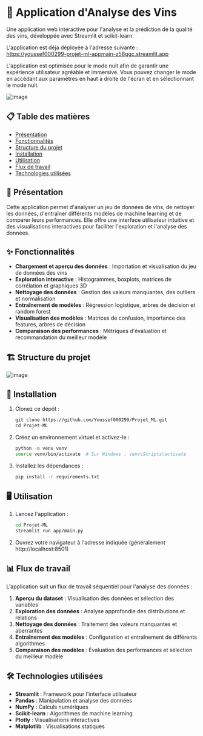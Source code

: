 # 🍷 Application d'Analyse des Vins

Une application web interactive pour l'analyse et la prédiction de la qualité des vins, développée avec Streamlit et scikit-learn.

L'application est déja déployée à l'adresse suivante : https://youssef000299-projet-ml-appmain-z58ggc.streamlit.app

L'application est optimisée pour le mode nuit afin de garantir une expérience utilisateur agréable et immersive. Vous pouvez changer le mode en accédant aux paramètres en haut à droite de l'écran et en sélectionnant le mode nuit.

![image](https://github.com/user-attachments/assets/211586b4-65e5-4950-a4b4-0c4766dcfa31)


## 📋 Table des matières

- [Présentation](#présentation)
- [Fonctionnalités](#fonctionnalités)
- [Structure du projet](#structure-du-projet)
- [Installation](#installation)
- [Utilisation](#utilisation)
- [Flux de travail](#flux-de-travail)
- [Technologies utilisées](#technologies-utilisées)

## 🎯 Présentation

Cette application permet d'analyser un jeu de données de vins, de nettoyer les données, d'entraîner différents modèles de machine learning et de comparer leurs performances. Elle offre une interface utilisateur intuitive et des visualisations interactives pour faciliter l'exploration et l'analyse des données.

## ✨ Fonctionnalités

- **Chargement et aperçu des données** : Importation et visualisation du jeu de données des vins
- **Exploration interactive** : Histogrammes, boxplots, matrices de corrélation et graphiques 3D
- **Nettoyage des données** : Gestion des valeurs manquantes, des outliers et normalisation
- **Entraînement de modèles** : Régression logistique, arbres de décision et random forest
- **Visualisation des modèles** : Matrices de confusion, importance des features, arbres de décision
- **Comparaison des performances** : Métriques d'évaluation et recommandation du meilleur modèle

## 🏗️ Structure du projet
![image](https://github.com/user-attachments/assets/3a368547-60d5-46cd-8778-c43d2e31c8df)



## 🚀 Installation
   
1. Clonez ce dépôt :
   ```bash:Projet-ML/README.md
   git clone https://github.com/Youssef000299/Projet_ML.git
   cd Projet-ML
   ```

2. Créez un environnement virtuel et activez-le :
   ```bash
   python -m venv venv
   source venv/bin/activate  # Sur Windows : venv\Scripts\activate
   ```

3. Installez les dépendances :
   ```bash
   pip install -r requirements.txt
   ```

## 🖥️ Utilisation

1. Lancez l'application :
   ```bash
   cd Projet-ML
   streamlit run app/main.py
   ```

2. Ouvrez votre navigateur à l'adresse indiquée (généralement http://localhost:8501)

## 📊 Flux de travail

L'application suit un flux de travail séquentiel pour l'analyse des données :

1. **Aperçu du dataset** : Visualisation des données et sélection des variables
2. **Exploration des données** : Analyse approfondie des distributions et relations
3. **Nettoyage des données** : Traitement des valeurs manquantes et aberrantes
4. **Entraînement des modèles** : Configuration et entraînement de différents algorithmes
5. **Comparaison des modèles** : Évaluation des performances et sélection du meilleur modèle

## 🛠️ Technologies utilisées

- **Streamlit** : Framework pour l'interface utilisateur
- **Pandas** : Manipulation et analyse des données
- **NumPy** : Calculs numériques
- **Scikit-learn** : Algorithmes de machine learning
- **Plotly** : Visualisations interactives
- **Matplotlib** : Visualisations statiques

